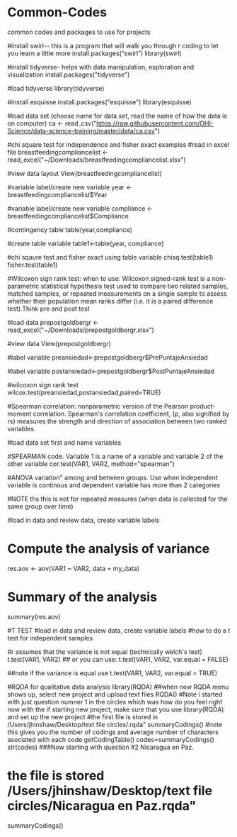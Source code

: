 # Common-Codes
common codes and packages to use for projects

#install swirl-- this is a program that will walk you through r coding to let you learn a little more
install.packages(“swirl”)
library(swirl)

#install tidyverse- helps with data manipulation, exploration and visualization
install.packages("tidyverse")

#load tidyverse
library(tidyverse)

#install esquisse
install.packages("esquisse")
library(esquisse)

#load data set (choose name for data set, read the name of how the data is on computer)
ca <- read_csv("https://raw.githubusercontent.com/OHI-Science/data-science-training/master/data/ca.csv")

#chi square test for independence and fisher exact examples
#read in excel file
breastfeedingcompliancelist <- read_excel("~/Downloads/breastfeedingcompliancelist.xlsx")

#view data layout
View(breastfeedingcompliancelist)

#variable label/create new variable
year <-breastfeedingcompliancelist$Year

#variable label/create new variable
compliance <-breastfeedingcompliancelist$Compliance

#contingency table 
table(year,compliance)

#create table variable 
table1<-table(year, compliance)

#chi sqaure test and fisher exact using table variable 
chisq.test(table1)
fisher.test(table1)

#Wilcoxon sign rank test: when to use: Wilcoxon signed-rank test is a non-parametric statistical hypothesis test used to compare two related samples, matched samples, or repeated measurements on a single sample to assess whether their population mean ranks differ (i.e. it is a paired difference test).Think pre and post test 

#load data
prepostgoldbergr <- read_excel("~/Downloads/prepostgoldbergr.xlsx")

#view data
View(prepostgoldbergr)

#label variable
preansiedad<-prepostgoldbergr$PrePuntajeAnsiedad

#label variable
postansiedad<-prepostgoldbergr$PostPuntajeAnsiedad

#wilcoxon sign rank test
wilcox.test(preansiedad,postansiedad,paired=TRUE)

#Spearman correlation: nonparametric version of the Pearson product-moment correlation. Spearman's correlation coefficient, (ρ, also signified by rs) measures the strength and direction of association between two ranked variables.

#load data set first and name variables 

#SPEARMAN code. Variable 1 is a name of a variable and variable 2 of the other variable
cor.test(VAR1, VAR2, method="spearman")

#ANOVA variation" among and between groups. Use when independent variable is continous and dependent variable has more than 2 categories

#NOTE ths this is not for repeated measures (when data is collected for the same group over time)

#load in data and review data, create variable labels 
# Compute the analysis of variance
res.aov <- aov(VAR1 ~ VAR2, data = my_data)
# Summary of the analysis
summary(res.aov)

#T TEST
#load in data and review data, create variable labels 
#how to do a t test for independent samples 

#r assumes that the variance is not equal (technically welch's test)
t.test(VAR1, VAR2)
    ## or you can use: t.test(VAR1, VAR2, var.equal = FALSE)

##note if the variance is equal use
t.test(VAR1, VAR2, var.equal = TRUE)


#RQDA for qualitative data analysis
library(RQDA)
##when new RQDA menu shows up, select new project and upload text files 
RQDA()
#Note i started with just question numner 1 in the circles which was how do you feel right now with the if starting new project, make sure that you use library(RQDA) and set up the new project
#the first file is stored in /Users/jhinshaw/Desktop/text file circles/.rqda"
summaryCodings()
#note this gives you the number of codings and average number of characters asociated with each code
getCodingTable()
codes=summaryCodings()
str(codes)
###Now starting with question #2 Nicaragua en Paz. 
# the file is stored /Users/jhinshaw/Desktop/text file circles/Nicaragua en Paz.rqda"
summaryCodings()
